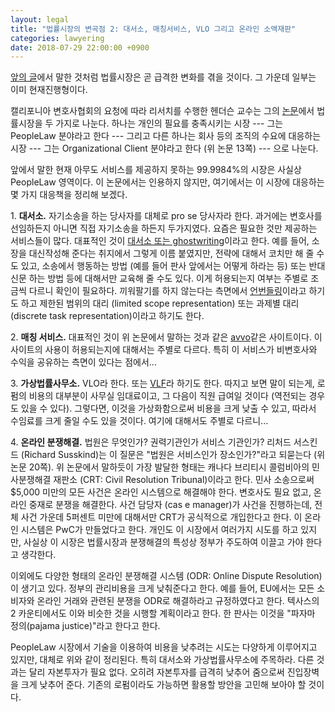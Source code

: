 ```yaml
---
layout: legal
title: "법률시장의 변곡점 2: 대서소, 매칭서비스, VLO 그리고 온라인 소액재판"
categories: lawyering
date: 2018-07-29 22:00:00 +0900
---
```

[앞의 글](/blog/2018/07/inflection-point-of-law.html)에서 말한 것처럼 법률시장은 곧 급격한 변화를 겪을 것이다. 그 가운데 일부는 이미 현재진행형이다.

캘리포니아 변호사협회의 요청에 따라 리서치를 수행한 헨더슨 교수는 그의 [논문](http://board.calbar.ca.gov/docs/agendaItem/Public/agendaitem1000022382.pdf)에서 법률시장을 두 가지로 나눈다. 하나는 개인의 필요를 충족시키는 시장 --- 그는 PeopleLaw 분야라고 한다 --- 그리고 다른 하나는 회사 등의 조직의 수요에 대응하는 시장 --- 그는 Organizational Client 분야라고 한다 (위 논문 13쪽) --- 으로 나눈다.

앞에서 말한 현재 아무도 서비스를 제공하지 못하는 99.9984%의 시장은 사실상 PeopleLaw 영역이다. 이 논문에서는 인용하지 않지만, 여기에서는 이 시장에 대응하는 몇 가지 대응책을 정리해 보겠다.

1\. **대서소.** 자기소송을 하는 당사자를 대체로 pro se 당사자라 한다. 과거에는 변호사를 선임하든지 아니면 직접 자기소송을 하든지 두가지였다. 요즘은 필요한 것만 제공하는 서비스들이 많다. 대표적인 것이 [대서소 또는 ghostwriting](https://en.wikipedia.org/wiki/Legal_ghostwriting)이라고 한다. 예를 들어, 소장을 대신작성해 준다는 취지에서 그렇게 이름 붙였지만, 전략에 대해서 코치만 해 줄 수도 있고, 소송에서 행동하는 방법 (예를 들어 판사 앞에서는 어떻게 하라는 등) 또는 반대신문 하는 방법 등에 대해서만 교육해 줄 수도 있다. 이게 허용되는지 여부는 주별로 조금씩 다르니 확인이 필요하다. 끼워팔기를 하지 않는다는 측면에서 [언번들링](https://en.wikipedia.org/wiki/Unbundled_legal_services)이라고 하기도 하고 제한된 범위의 대리 (limited scope representation) 또는 과제별 대리 (discrete task representation)이라고 하기도 한다.

2\. **매칭 서비스.** 대표적인 것이 위 논문에서 말하는 것과 같은 [avvo](https://www.avvo.com/)같은 사이트이다. 이 사이트의 사용이 허용되는지에 대해서는 주별로 다르다. 특히 이 서비스가 비변호사와 수익을 공유하는 측면이 있다는 점에서...

3\. **가상법률사무소.** VLO라 한다. 또는 [VLF](https://en.wikipedia.org/wiki/Virtual_law_firm)라 하기도 한다. 따지고 보면 말이 되는게, 로펌의 비용의 대부분이 사무실 임대료이고, 그 다음이 직원 급여일 것이다 (역전되는 경우도 있을 수 있다). 그렇다면, 이것을 가상화함으로써 비용을 크게 낮출 수 있고, 따라서 수임료를 크게 줄일 수도 있을 것이다. 여기에 대해서도 주별로 다르니...

4\. **온라인 분쟁해결.** 법원은 무엇인가? 권력기관인가 서비스 기관인가? 리처드 서스킨드 (Richard Susskind)는 이 질문은 "법원은 서비스인가 장소인가?"라고 되묻는다 (위 논문 20쪽). 위 논문에서 말하듯이 가장 발달한 형태는 캐나다 브리티시 콜럼비아의 민사분쟁해결 재판소 (CRT: Civil Resolution Tribunal)이라고 한다. 민사 소송으로써 $5,000 미만의 모든 사건은 온라인 시스템으로 해결해야 한다. 변호사도 필요 없고, 온라인 중재로 분쟁을 해결한다. 사건 담당자 (cas e manager)가 사건을 진행하는데, 전체 사건 가운데 5퍼센트 미만에 대해서만 CRT가 공식적으로 개입한다고 한다. 이 온라인 시스템은 PwC가 만들었다고 한다. 개인도 이 시장에서 여러가지 시도를 하고 있지만, 사실상 이 시장은 법률시장과 분쟁해결의 특성상 정부가 주도하여 이끌고 가야 한다고 생각한다.

이외에도 다양한 형태의 온라인 분쟁해결 시스템 (ODR: Online Dispute Resolution)이 생기고 있다. 정부의 관리비용을 크게 낮춰준다고 한다. 예를 들어, EU에서는 모든 소비자와 온라인 거래와 관련된 분쟁을 ODR로 해결하라고 규정하였다고 한다. 텍사스의 2 카운티에서도 이와 비슷한 것을 시행할 계획이라고 한다. 한 판사는 이것을 "파자마 정의(pajama justice)"라고 한다고 한다.

PeopleLaw 시장에서 기술을 이용하여 비용을 낮추려는 시도는 다양하게 이루어지고 있지만, 대체로 위와 같이 정리된다. 특히 대서소와 가상법률사무소에 주목하라. 다른 것과는 달리 자본투자가 필요 없다. 오히려 자본투자를 급격히 낮추어 줌으로써 진입장벽을 크게 낮추어 준다. 기존의 로펌이라도 가능하면 활용할 방안을 고민해 보아야 할 것이다.


